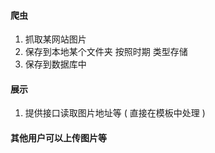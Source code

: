 #### 爬虫
1. 抓取某网站图片
2. 保存到本地某个文件夹 按照时期 类型存储
3. 保存到数据库中

#### 展示
1. 提供接口读取图片地址等 ( 直接在模板中处理 )

#### 其他用户可以上传图片等
